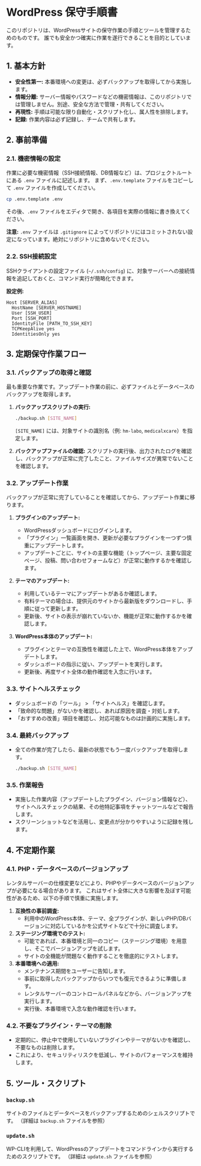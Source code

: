 # WordPress 保守手順書

このリポジトリは、WordPressサイトの保守作業の手順とツールを管理するためのものです。
誰でも安全かつ確実に作業を遂行できることを目的としています。

## 1. 基本方針

- **安全性第一:** 本番環境への変更は、必ずバックアップを取得してから実施します。
- **情報分離:** サーバー情報やパスワードなどの機密情報は、このリポジトリでは管理しません。別途、安全な方法で管理・共有してください。
- **再現性:** 手順は可能な限り自動化・スクリプト化し、属人性を排除します。
- **記録:** 作業内容は必ず記録し、チームで共有します。

## 2. 事前準備

### 2.1. 機密情報の設定

作業に必要な機密情報（SSH接続情報、DB情報など）は、プロジェクトルートにある `.env` ファイルに記述します。
まず、`.env.template` ファイルをコピーして `.env` ファイルを作成してください。

```bash
cp .env.template .env
```

その後、`.env` ファイルをエディタで開き、各項目を実際の情報に書き換えてください。

**注意:** `.env` ファイルは `.gitignore` によってリポジトリにはコミットされない設定になっています。絶対にリポジトリに含めないでください。

### 2.2. SSH接続設定

SSHクライアントの設定ファイル (`~/.ssh/config`) に、対象サーバーへの接続情報を追記しておくと、コマンド実行が簡略化できます。

**設定例:**
```
Host [SERVER_ALIAS]
  HostName [SERVER_HOSTNAME]
  User [SSH_USER]
  Port [SSH_PORT]
  IdentityFile [PATH_TO_SSH_KEY]
  TCPKeepAlive yes
  IdentitiesOnly yes
```

## 3. 定期保守作業フロー

### 3.1. バックアップの取得と確認

最も重要な作業です。アップデート作業の前に、必ずファイルとデータベースのバックアップを取得します。

1.  **バックアップスクリプトの実行:**
    ```bash
    ./backup.sh [SITE_NAME]
    ```
    `[SITE_NAME]` には、対象サイトの識別名（例: `hm-labo`, `medicalxcare`）を指定します。

2.  **バックアップファイルの確認:**
    スクリプトの実行後、出力されたログを確認し、バックアップが正常に完了したこと、ファイルサイズが異常でないことを確認します。

### 3.2. アップデート作業

バックアップが正常に完了していることを確認してから、アップデート作業に移ります。

1.  **プラグインのアップデート:**
    - WordPressダッシュボードにログインします。
    - 「プラグイン」一覧画面を開き、更新が必要なプラグインを一つずつ慎重にアップデートします。
    - アップデートごとに、サイトの主要な機能（トップページ、主要な固定ページ、投稿、問い合わせフォームなど）が正常に動作するかを確認します。

2.  **テーマのアップデート:**
    - 利用しているテーマにアップデートがあるか確認します。
    - 有料テーマの場合は、提供元のサイトから最新版をダウンロードし、手順に従って更新します。
    - 更新後、サイトの表示が崩れていないか、機能が正常に動作するかを確認します。

3.  **WordPress本体のアップデート:**
    - プラグインとテーマの互換性を確認した上で、WordPress本体をアップデートします。
    - ダッシュボードの指示に従い、アップデートを実行します。
    - 更新後、再度サイト全体の動作確認を入念に行います。

### 3.3. サイトヘルスチェック

- ダッシュボードの「ツール」 > 「サイトヘルス」を確認します。
- 「致命的な問題」がないかを確認し、あれば原因を調査・対処します。
- 「おすすめの改善」項目を確認し、対応可能なものは計画的に実施します。

### 3.4. 最終バックアップ

- 全ての作業が完了したら、最新の状態でもう一度バックアップを取得します。
    ```bash
    ./backup.sh [SITE_NAME]
    ```

### 3.5. 作業報告

- 実施した作業内容（アップデートしたプラグイン、バージョン情報など）、サイトヘルスチェックの結果、その他特記事項をチャットツールなどで報告します。
- スクリーンショットなどを活用し、変更点が分かりやすいように記録を残します。

## 4. 不定期作業

### 4.1. PHP・データベースのバージョンアップ

レンタルサーバーの仕様変更などにより、PHPやデータベースのバージョンアップが必要になる場合があります。
これはサイト全体に大きな影響を及ぼす可能性があるため、以下の手順で慎重に実施します。

1.  **互換性の事前調査:**
    - 利用中のWordPress本体、テーマ、全プラグインが、新しいPHP/DBバージョンに対応しているかを公式サイトなどで十分に調査します。
2.  **ステージング環境でのテスト:**
    - 可能であれば、本番環境と同一のコピー（ステージング環境）を用意し、そこでバージョンアップを試します。
    - サイトの全機能が問題なく動作することを徹底的にテストします。
3.  **本番環境への適用:**
    - メンテナンス期間をユーザーに告知します。
    - 事前に取得したバックアップからいつでも復元できるように準備します。
    - レンタルサーバーのコントロールパネルなどから、バージョンアップを実行します。
    - 実行後、本番環境で入念な動作確認を行います。

### 4.2. 不要なプラグイン・テーマの削除

- 定期的に、停止中で使用していないプラグインやテーマがないかを確認し、不要なものは削除します。
- これにより、セキュリティリスクを低減し、サイトのパフォーマンスを維持します。

## 5. ツール・スクリプト

### `backup.sh`

サイトのファイルとデータベースをバックアップするためのシェルスクリプトです。
（詳細は `backup.sh` ファイルを参照）

### `update.sh`

WP-CLIを利用して、WordPressのアップデートをコマンドラインから実行するためのスクリプトです。
（詳細は `update.sh` ファイルを参照）

